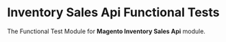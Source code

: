 # Inventory Sales Api Functional Tests

The Functional Test Module for **Magento Inventory Sales Api** module.
